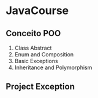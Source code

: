 # JavaCourse
## Conceito POO
1. Class Abstract
2. Enum and Composition
3. Basic Exceptions
4. Inheritance and Polymorphism

## Project Exception
